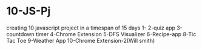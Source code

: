 # 10-JS-Pj

creating 10 javascript project in a timespan of 15 days
1-
2-quiz app
3-countdown timer
4-Chrome Extension
5-DFS Visualizer
6-Recipe-app
8-Tic Tac Toe
9-Weather App
10-Chrome Extension-2(Will smith)
